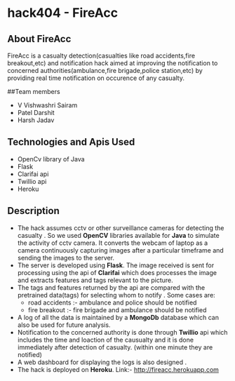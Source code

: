 # hack404 - FireAcc

## About FireAcc
FireAcc is a casualty detection(casualties like road accidents,fire breakout,etc) and notification hack aimed at improving the notification to concerned
authorities(ambulance,fire brigade,police station,etc) by providing real time notification on occurence of any casualty.
  
##Team members
- V Vishwashri Sairam
- Patel Darshit
- Harsh Jadav
  
## Technologies and Apis Used
- OpenCv library of Java
- Flask
- Clarifai api
- Twillio api
- Heroku 
  
## Description 
- The hack assumes cctv or other surveillance cameras for detecting the casualty . So we used **OpenCV** libraries available for **Java** to simulate
the activity of cctv camera. It converts the webcam of laptop as a camera continuously capturing images after a particular timeframe and 
sending the images to the server.
- The server is developed using  **Flask**. The image received is sent for processing using the api of **Clarifai** which does processes the 
image and extracts features and tags relevant to the picture.
- The tags and features returned by the api are compared with the pretrained data(tags) for selecting whom to notify . Some cases are:
    * road accidents :- ambulance and police should be notified
    * fire breakout :- fire brigade and ambulance should be notified
- A log of all the data is maintained by a **MongoDb** database which can also be used for future analysis.
- Notification  to the concerned authority is done through **Twillio** api which includes the time and loaction of the causualty and it is done immediately after detection of casualty. (within one minute they are notified)
- A web dashboard for displaying the logs is also designed .
- The hack is deployed on **Heroku**. Link:- http://fireacc.herokuapp.com
